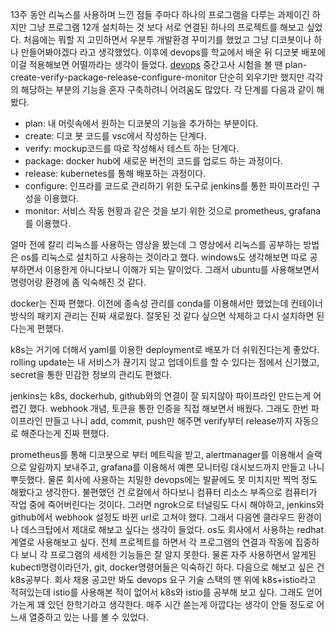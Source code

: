 13주 동안 리눅스를 사용하며 느낀 점들
주마다 하나의 프로그램을 다루는 과제이긴 하지만 그냥 프로그램 12개 설치하는 것 보다 서로 연결된 하나의 프로젝트를 해보고 싶었다. 처음에는 뭐할 지 고민하면서 우분투 개발환경 꾸미기를 했었고 그냥 디코봇이나 하나 만들어봐야겠다 라고 생각했었다. 이후에 devops를 학교에서 배운 뒤 디코봇 배포에 이걸 적용해보면 어떨까라는 생각이 들었다.
[devops](/images/devops.png)
중간고사 시험을 볼 땐 plan-create-verify-package-release-configure-monitor 단순히 외우기만 했지만 각각의 해당하는 부분의 기능을 혼자 구축하려니 어려움도 많았다. 각 단계를 다음과 같이 해봤다.
- plan: 내 머릿속에서 원하는 디코봇의 기능을 추가하는 부분이다.
- create: 디코 봇 코드를 vsc에서 작성하는 단계다.
- verify: mockup코드를 따로 작성해서 테스트 하는 단계다.
- package: docker hub에 새로운 버전의 코드를 업로드 하는 과정이다.
- release: kubernetes를 통해 배포하는 과정이다.
- configure: 인프라를 코드로 관리하기 위한 도구로 jenkins를 통한 파이프라인 구성을 이용했다.
- monitor: 서비스 작동 현황과 같은 것을 보기 위한 것으로 prometheus, grafana를 이용했다.

얼마 전에 칼리 리눅스를 사용하는 영상을 봤는데 그 영상에서 리눅스를 공부하는 방법은 os를 리눅스로 설치하고 사용하는 것이라고 했다. windows도 생각해보면 따로 공부하면서 이용한게 아니다보니 이해가 되는 말이었다. 그래서 ubuntu를 사용해보면서 명령어랑 환경에 좀 익숙해진 것 같다. 


docker는 진짜 편했다. 이전에 종속성 관리를 conda를 이용해서만 했었는데 컨테이너 방식의 패키지 관리는 진짜 새로웠다. 잘못된 것 같다 싶으면 삭제하고 다시 설치하면 된다는게 편했다. 


k8s는 거기에 더해서 yaml를 이용한 deployment로 배포가 더 쉬워진다는게 좋았다. rolling update는 내 서비스가 끊기지 않고 업데이트를 할 수 있다는 점에서 신기했고, secret을 통한 민감한 정보의 관리도 편했다. 


jenkins는 k8s, dockerhub, github와의 연결이 잘 되지않아 파이프라인 만드는게 어렵긴 했다. webhook 개념, 토큰을 통한 인증을 직접 해보면서 배웠다. 그래도 한번 파이프라인 만들고 나니 add, commit, push만 해주면 verify부터 release까지 자동으로 해준다는게 진짜 편했다. 


prometheus를 통해 디코봇으로 부터 메트릭을 받고, alertmanager를 이용해서 슬랙으로 알림까지 보내주고,  grafana를 이용해서 예쁜 모니터링 대시보드까지 만들고 나니 뿌듯했다.
물론 회사에 사용하는 치밀한 devops에는 발끝에도 못 미치지만 찍먹 정도 해봤다고 생각한다. 불편했던 건 로컬에서 하다보니 컴퓨터 리소스 부족으로 컴퓨터가 작업 중에 죽어버린다는 것이다. 그러면 ngrok으로 터널링도 다시 해야하고, jenkins와 github에서 webhook 설정도 바뀐 url로 고쳐야 했다. 그래서 다음엔 클라우드 환경이나 데스크탑에서 제대로 해보고 싶다는 생각이 들었다. os도 회사에서 사용하는 redhat계열로 사용해보고 싶다.
전체 프로젝트를 하면서 각 프로그램의 연결과 작동에 집중하다 보니 각 프로그램의 세세한 기능들은 잘 알지 못한다. 물론 자주 사용하면서 알게된 kubectl명령이라던가, git, docker명령어들은 익숙하긴 하다. 다음으로 해보고 싶은 건 k8s공부다. 회사 채용 공고만 봐도 devops 요구 기술 스택의 맨 위에 k8s+istio라고 적혀있는데 istio를 사용해본 적이 없어서 k8s와 istio를 공부해 보고 싶다. 그래도 얻어가는게 꽤 있던 한학기라고 생각한다. 매주 시간 쏟는게 아깝다는 생각이 안들 정도로 어느새 열중하고 있는 나를 볼 수 있었다.
